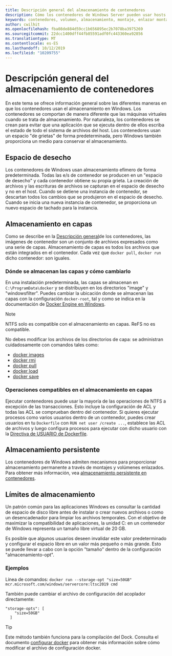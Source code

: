 ```yaml
---
title: Descripción general del almacenamiento de contenedores
description: Cómo los contenedores de Windows Server pueden usar hosts y otros tipos de almacenamiento
keywords: contenedores, volumen, almacenamiento, montaje, enlazar montajes
author: cwilhit
ms.openlocfilehash: fba08de884d59cc1b656895ec2b7078ba3975269
ms.sourcegitcommit: 22dcc1400dff44fb85591adf0fc443360ea92856
ms.translationtype: MT
ms.contentlocale: es-ES
ms.lasthandoff: 10/12/2019
ms.locfileid: "10209755"
---
```

# <a name="container-storage-overview"></a>Descripción general del almacenamiento de contenedores

<!-- Great diagram would be great! -->

En este tema se ofrece información general sobre las diferentes maneras en que los contenedores usan el almacenamiento en Windows. Los contenedores se comportan de manera diferente que las máquinas virtuales cuando se trata de almacenamiento. Por naturaleza, los contenedores se crean para evitar que una aplicación que se ejecuta dentro de ellos escriba el estado de todo el sistema de archivos del host. Los contenedores usan un espacio "de grietas" de forma predeterminada, pero Windows también proporciona un medio para conservar el almacenamiento.

## <a name="scratch-space"></a>Espacio de desecho

Los contenedores de Windows usan almacenamiento efímero de forma predeterminada. Todas las e/s de contenedor se producen en un "espacio de desecho" y cada contenedor obtiene su propia grieta. La creación de archivos y las escrituras de archivos se capturan en el espacio de desecho y no en el host. Cuando se detiene una instancia de contenedor, se descartan todos los cambios que se produjeron en el espacio de desecho. Cuando se inicia una nueva instancia de contenedor, se proporciona un nuevo espacio de tachado para la instancia.

## <a name="layer-storage"></a>Almacenamiento en capas

Como se describe en la [Descripción general](../about/index.md)de los contenedores, las imágenes de contenedor son un conjunto de archivos expresados como una serie de capas. Almacenamiento de capas es todos los archivos que están integrados en el contenedor. Cada vez que `docker pull`, `docker run` dicho contenedor: son iguales.

### <a name="where-layers-are-stored-and-how-to-change-it"></a>Dónde se almacenan las capas y cómo cambiarlo

En una instalación predeterminada, las capas se almacenan en `C:\ProgramData\docker` y se distribuyen en los directorios "image" y "windowsfilter". Puedes cambiar la ubicación donde se almacenan las capas con la configuración `docker-root`, tal y como se indica en la documentación de [Docker Engine en Windows](../manage-docker/configure-docker-daemon.md).

> [!NOTE]
> NTFS solo es compatible con el almacenamiento en capas. ReFS no es compatible.

No debes modificar los archivos de los directorios de capa: se administran cuidadosamente con comandos tales como:

- [docker images](https://docs.docker.com/engine/reference/commandline/images/)
- [docker rmi](https://docs.docker.com/engine/reference/commandline/rmi/)
- [docker pull](https://docs.docker.com/engine/reference/commandline/pull/)
- [docker load](https://docs.docker.com/engine/reference/commandline/load/)
- [docker save](https://docs.docker.com/engine/reference/commandline/save/)

### <a name="supported-operations-in-layer-storage"></a>Operaciones compatibles en el almacenamiento en capas

Ejecutar contenedores puede usar la mayoría de las operaciones de NTFS a excepción de las transacciones. Esto incluye la configuración de ACL y todas las ACL se comprueban dentro del contenedor. Si quieres ejecutar procesos como varios usuarios dentro de un contenedor, puedes crear usuarios en tu `Dockerfile` con `RUN net user /create ...`, establece las ACL de archivos y luego configura procesos para ejecutar con dicho usuario con la [Directiva de USUARIO de Dockerfile](https://docs.docker.com/engine/reference/builder/#user).

## <a name="persistent-storage"></a>Almacenamiento persistente

Los contenedores de Windows admiten mecanismos para proporcionar almacenamiento permanente a través de montajes y volúmenes enlazados. Para obtener más información, vea [almacenamiento persistente en contenedores](./persistent-storage.md).

## <a name="storage-limits"></a>Límites de almacenamiento

Un patrón común para las aplicaciones Windows es consultar la cantidad de espacio de disco libre antes de instalar o crear nuevos archivos o como un desencadenador para limpiar los archivos temporales.  Con el objetivo de maximizar la compatibilidad de aplicaciones, la unidad C: en un contenedor de Windows representa un tamaño libre virtual de 20 GB.

Es posible que algunos usuarios deseen invalidar este valor predeterminado y configurar el espacio libre en un valor más pequeño o más grande. Esto se puede llevar a cabo con la opción "tamaño" dentro de la configuración "almacenamiento-opt".

### <a name="examples"></a>Ejemplos

Línea de comandos: `docker run --storage-opt "size=50GB" mcr.microsoft.com/windows/servercore:ltsc2019 cmd`

También puede cambiar el archivo de configuración del acoplador directamente:

```Docker Configuration File
"storage-opts": [
    "size=50GB"
  ]
```

> [!TIP]
> Este método también funciona para la compilación del Dock. Consulta el documento [configurar docker](https://docs.microsoft.com/virtualization/windowscontainers/manage-docker/configure-docker-daemon#configure-docker-with-configuration-file) para obtener más información sobre cómo modificar el archivo de configuración docker.
